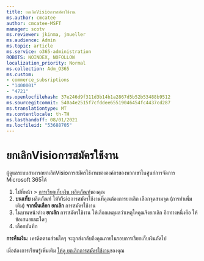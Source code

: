 ```yaml
---
title: ยกเลิกVisioการสมัครใช้งาน
ms.author: cmcatee
author: cmcatee-MSFT
manager: scotv
ms.reviewer: jkinma, jmueller
ms.audience: Admin
ms.topic: article
ms.service: o365-administration
ROBOTS: NOINDEX, NOFOLLOW
localization_priority: Normal
ms.collection: Adm_O365
ms.custom:
- commerce_subsriptions
- "1400001"
- "4721"
ms.openlocfilehash: 37e246d9f311d3b14b1a2867d5b52b53488b9512
ms.sourcegitcommit: 540a4e2515f7cfddee65519046454fc4437cd287
ms.translationtype: MT
ms.contentlocale: th-TH
ms.lasthandoff: 08/01/2021
ms.locfileid: "53688705"
---
```

# <a name="cancel-visio-subscription"></a>ยกเลิกVisioการสมัครใช้งาน

ผู้ดูแลระบบสามารถยกเลิกVisioการสมัครใช้งานขององค์กรของพวกเขาในศูนย์การจัดการ Microsoft 365ได้

1. ไปที่หน้า \> [การเรียกเก็บเงิน ผลิตภัณฑ์](https://go.microsoft.com/fwlink/p/?linkid=842054)ของคุณ
2. **บนแท็บ** ผลิตภัณฑ์ ให้Visioการสมัครใช้งานที่คุณต้องการยกเลิก เลือกจุดสามจุด (การทําเพิ่มเติม) **จากนั้นเลือก ยกเลิก** การสมัครใช้งาน
3. ในบานหน้าต่าง **ยกเลิก** การสมัครใช้งาน ให้เลือกเหตุผลว่าเหตุใดคุณจึงยกเลิก อีกทางหนึ่งคือ ให้ข้อเสนอแนะใดๆ
4. เลือกบันทึก

**การคืนเงิน:** เครดิตตามส่วนใดๆ จะถูกส่งกลับถึงคุณภายในรอบการเรียกเก็บเงินถัดไป

เมื่อต้องการเรียนรู้เพิ่มเติม [ให้ดู ยกเลิกการสมัครใช้งาน](/microsoft-365/commerce/subscriptions/cancel-your-subscription)ของคุณ